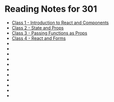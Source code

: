 # Reading Notes for 301
- [Class 1 - Introduction to React and Components](Class01/Class-01.md)
- [Class 2 - State and Props](Class02/Class-02.md)
- [Class 3 - Passing Functions as Props](Class03/Class-03.md)
- [Class 4 - React and Forms](Class04/Class-04.md)
- []()
- []()
- []()
- []()
- []()
- []()
- []()
- []()
- []()
- []()
- []()
